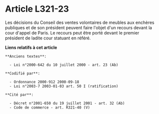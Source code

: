 # Article L321-23

Les décisions du Conseil des ventes volontaires de meubles aux enchères publiques et de son président peuvent faire l'objet
d'un recours devant la cour d'appel de Paris. Le recours peut être porté devant le premier président de ladite cour statuant
en référé.

**Liens relatifs à cet article**

	**Anciens textes**:

	  - Loi n°2000-642 du 10 juillet 2000 - art. 23 (Ab)

	**Codifié par**:

	  - Ordonnance 2000-912 2000-09-18
	  - Loi n°2003-7 2003-01-03 art. 50 I (ratification)

	**Cité par**:

	  - Décret n°2001-650 du 19 juillet 2001 - art. 32 (Ab)
	  - Code de commerce - art. R321-40 (V)
